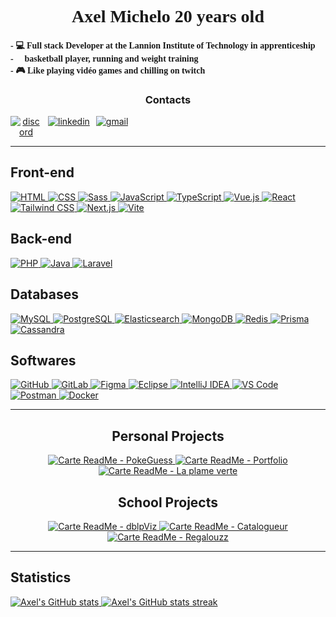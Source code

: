 <h1 align="center" style="font-family: 'Andale Mono',serif"> Axel Michelo 20 years old</h1>

<h4 style="font-family: 'Andale Mono',serif">
  - 💻 Full stack Developer at the Lannion Institute of Technology in apprenticeship <br>
  - 🏀 basketball player, running and weight training <br>
  - 🎮 Like playing vidéo games and chilling on twitch
</h4>

[comment]: <> (Contacts)

<div align="center">
  <h3> Contacts </h3>

  <div style="display: flex; gap: 10px;">
    <a href="https://discord.com" style="display: flex; flex-direction: column; width: 50px">
      <img src="https://skillicons.dev/icons?i=discord" alt="discord">
    </a>
    <a href="https://www.linkedin.com/in/michelo-axel/">
      <img src="https://skillicons.dev/icons?i=linkedin" alt="linkedin"/>
    </a>
    <a href="mailto:axel.mch@outlook.fr">
      <img src="https://skillicons.dev/icons?i=gmail"  alt="gmail"/>
    </a>
  </div>
</div>

---
  
  <div align="start">
    <h2> Front-end</h2>
    <a href="https://developer.mozilla.org/fr/docs/Web/HTML" target="_blank">
      <img src="https://skillicons.dev/icons?i=html" alt="HTML"/>
    </a>
    <a href="https://developer.mozilla.org/fr/docs/Web/CSS" target="_blank">
      <img src="https://skillicons.dev/icons?i=css" alt="CSS"/>
    </a>
    <a href="https://sass-lang.com/" target="_blank">
      <img src="https://skillicons.dev/icons?i=sass" alt="Sass"/>
    </a>
    <a href="https://developer.mozilla.org/fr/docs/Web/JavaScript" target="_blank">
      <img src="https://skillicons.dev/icons?i=js" alt="JavaScript"/>
    </a>
    <a href="https://www.typescriptlang.org/" target="_blank">
      <img src="https://skillicons.dev/icons?i=ts" alt="TypeScript"/>
    </a>
    <a href="https://vuejs.org/" target="_blank">
      <img src="https://skillicons.dev/icons?i=vue" alt="Vue.js"/>
    </a>
    <a href="https://reactjs.org/" target="_blank">
      <img src="https://skillicons.dev/icons?i=react" alt="React"/>
    </a>
    <a href="https://tailwindcss.com/" target="_blank">
      <img src="https://skillicons.dev/icons?i=tailwind" alt="Tailwind CSS"/>
    </a>
    <a href="https://nextjs.org/" target="_blank">
      <img src="https://skillicons.dev/icons?i=next" alt="Next.js"/>
    </a>
    <a href="https://vitejs.dev/" target="_blank">
      <img src="https://skillicons.dev/icons?i=vite" alt="Vite"/>
    </a>
  </div>
    
  <div align="start">
    <h2> Back-end</h2>
    <a href="https://www.php.net/" target="_blank">
      <img src="https://skillicons.dev/icons?i=php" alt="PHP"/>
    </a>
    <a href="https://www.java.com/" target="_blank">
      <img src="https://skillicons.dev/icons?i=java" alt="Java"/>
    </a>
    <a href="https://laravel.com/" target="_blank">
      <img src="https://skillicons.dev/icons?i=laravel" alt="Laravel"/>
    </a>
  </div>
  
  <div align="start">
    <h2> Databases</h2>
      <a href="https://dev.mysql.com/" target="_blank">
      <img src="https://skillicons.dev/icons?i=mysql" alt="MySQL"/>
    </a>
    <a href="https://www.postgresql.org/" target="_blank">
      <img src="https://skillicons.dev/icons?i=postgres" alt="PostgreSQL"/>
    </a>
    <a href="https://www.elastic.co/" target="_blank">
      <img src="https://skillicons.dev/icons?i=elasticsearch" alt="Elasticsearch"/>
    </a>
    <a href="https://www.mongodb.com/" target="_blank">
      <img src="https://skillicons.dev/icons?i=mongodb" alt="MongoDB"/>
    </a>
    <a href="https://redis.io/" target="_blank">
      <img src="https://skillicons.dev/icons?i=redis" alt="Redis"/>
    </a>
    <a href="https://www.prisma.io/" target="_blank">
      <img src="https://skillicons.dev/icons?i=prisma" alt="Prisma"/>
    </a>
    <a href="https://cassandra.apache.org/" target="_blank">
      <img src="https://skillicons.dev/icons?i=cassandra" alt="Cassandra"/>
    </a>
  </div>
    
  <div align="start">
    <h2> Softwares </h2>
      <a href="https://github.com/" target="_blank">
      <img src="https://skillicons.dev/icons?i=github" alt="GitHub"/>
    </a>
    <a href="https://about.gitlab.com/" target="_blank">
      <img src="https://skillicons.dev/icons?i=gitlab" alt="GitLab"/>
    </a>
    <a href="https://www.figma.com/" target="_blank">
      <img src="https://skillicons.dev/icons?i=figma" alt="Figma"/>
    </a>
    <a href="https://www.eclipse.org/" target="_blank">
      <img src="https://skillicons.dev/icons?i=eclipse" alt="Eclipse"/>
    </a>
    <a href="https://www.jetbrains.com/idea/" target="_blank">
      <img src="https://skillicons.dev/icons?i=idea" alt="IntelliJ IDEA"/>
    </a>
    <a href="https://code.visualstudio.com/" target="_blank">
      <img src="https://skillicons.dev/icons?i=vscode" alt="VS Code"/>
    </a>
    <a href="https://www.postman.com/" target="_blank">
      <img src="https://skillicons.dev/icons?i=postman" alt="Postman"/>
    </a>
    <a href="https://www.docker.com/" target="_blank">
      <img src="https://skillicons.dev/icons?i=docker" alt="Docker"/>
    </a>
  </div>

---

<div align="center">
  <h2> Personal Projects </h2>
  <a href="https://github.com/aspenne/PokeGuess">
    <img src="https://github-readme-stats.vercel.app/api/pin/?username=aspenne&repo=PokeGuess&theme=react&show_owner=true" alt="Carte ReadMe - PokeGuess"/>
  </a>
  <a href="https://github.com/aspenne/Portfolio">
    <img src="https://github-readme-stats.vercel.app/api/pin/?username=aspenne&repo=Portfolio&theme=react&show_owner=true" alt="Carte ReadMe - Portfolio"/>
  </a>
  <a href="https://github.com/HeineZo/la-palme-verte">
    <img src="https://github-readme-stats.vercel.app/api/pin/?username=HeineZo&repo=la-palme-verte&theme=react&show_owner=true" alt="Carte ReadMe - La plame verte"/>
  </a>
</div>

<div align="center">
  <h2> School Projects </h2>
  <a href="https://github.com/eliottguls/dblpViz">
    <img src="https://github-readme-stats.vercel.app/api/pin/?username=eliottguls&repo=dblpViz&theme=react&show_owner=true" alt="Carte ReadMe - dblpViz"/>
  </a>
  <a href="https://github.com/aspenne/Catalogueur">
    <img src="https://github-readme-stats.vercel.app/api/pin/?username=aspenne&repo=Catalogueur&theme=react&show_owner=true" alt="Carte ReadMe - Catalogueur"/>
  </a>
  <a href="https://github.com/aspenne/Regalouzz">
    <img src="https://github-readme-stats.vercel.app/api/pin/?username=aspenne&repo=Regalouzz&theme=react&show_owner=true" alt="Carte ReadMe - Regalouzz"/>
  </a>
</div>

---
<h2> Statistics</h2>
<div align="around">
  <a href="https://github.com/anuraghazra/github-readme-stats">
    <img src="https://github-readme-stats.vercel.app/api?username=aspenne&show_icons=true&theme=react" alt="Axel's GitHub stats"/>
  </a>

  <a href="https://github.com/anuraghazra/github-readme-stats">
    <img src="https://github-readme-streak-stats.herokuapp.com/?user=aspenne&theme=react" alt="Axel's GitHub stats streak"/>
  </a>
</div>
